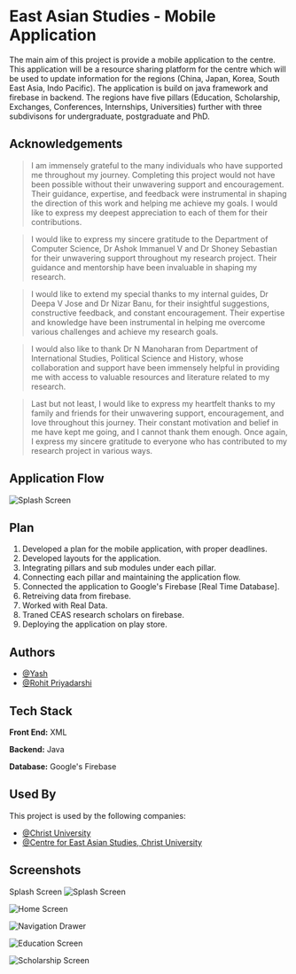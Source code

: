 
# East Asian Studies - Mobile Application

The main aim of this project is provide a mobile application to the centre. This application will be a resource sharing platform for the centre which will be used to update information for the regions (China, Japan, Korea, South East Asia, Indo Pacific). The application is build on java framework and firebase in backend. The regions have five pillars (Education, Scholarship, Exchanges, Conferences, Internships, Universities) further with three subdivisons for undergraduate, postgraduate and PhD. 


## Acknowledgements

> I am immensely grateful to the many individuals who have supported me throughout my journey. Completing this project would not have been possible without their unwavering support and encouragement. Their guidance, expertise, and feedback were instrumental in shaping the direction of this work and helping me achieve my goals. I would like to express my deepest appreciation to each of them for their contributions.

>I would like to express my sincere gratitude to the Department of Computer Science,  Dr Ashok Immanuel V and Dr Shoney Sebastian for their unwavering support throughout my research project. Their guidance and mentorship have been invaluable in shaping my research.

>I would like to extend my special thanks to my internal guides, Dr Deepa V Jose and Dr Nizar Banu, for their insightful suggestions, constructive feedback, and constant encouragement. Their expertise and knowledge have been instrumental in helping me overcome various challenges and achieve my research goals.

>I would also like to thank Dr N Manoharan from Department of International Studies, Political Science and History, whose collaboration and support have been immensely helpful in providing me with access to valuable resources and literature related to my research.

>Last but not least, I would like to express my heartfelt thanks to my family and friends for their unwavering support, encouragement, and love throughout this journey. Their constant motivation and belief in me have kept me going, and I cannot thank them enough.
Once again, I express my sincere gratitude to everyone who has contributed to my research project in various ways.


## Application Flow
![Splash Screen](https://github.com/riyash0109/EastAsianStudies/blob/main/applicationFlow.png)

## Plan
1) Developed a plan for the mobile application, with proper deadlines.
2) Developed layouts for the application.
3) Integrating pillars and sub modules under each pillar.
4) Connecting each pillar and maintaining the application flow.
5) Connected the application to Google's Firebase [Real Time Database].
6) Retreiving data from firebase.
7) Worked with Real Data.
8) Traned CEAS research scholars on firebase.
9) Deploying the application on play store.






## Authors

- [@Yash](https://github.com/riyash0109/)
- [@Rohit Priyadarshi](https://github.com/Royalaviation18)


## Tech Stack

**Front End:** XML

**Backend:** Java

**Database:** Google's Firebase


## Used By

This project is used by the following companies:

- [@Christ University](https://christuniversity.in/)
- [@Centre for East Asian Studies, Christ University](https://m.christuniversity.in/center/C/ceas)


## Screenshots

Splash Screen
![Splash Screen](https://github.com/riyash0109/EastAsianStudies/blob/main/splashScreen.jpeg)

![Home Screen](https://github.com/riyash0109/EastAsianStudies/blob/main/homeScreen.jpeg)

![Navigation Drawer](https://github.com/riyash0109/EastAsianStudies/blob/main/navigation.png)

![Education Screen](https://github.com/riyash0109/EastAsianStudies/blob/main/educationScreen.jpeg)

![Scholarship Screen](https://github.com/riyash0109/EastAsianStudies/blob/main/scholarShips.jpeg)



